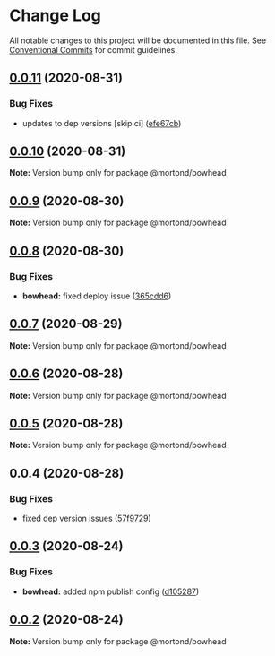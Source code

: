 # Change Log

All notable changes to this project will be documented in this file.
See [Conventional Commits](https://conventionalcommits.org) for commit guidelines.

## [0.0.11](https://github.com/daithimorton/bowhead/compare/@mortond/bowhead@0.0.10...@mortond/bowhead@0.0.11) (2020-08-31)


### Bug Fixes

* updates to dep versions [skip ci] ([efe67cb](https://github.com/daithimorton/bowhead/commit/efe67cb7b66aa47b719932e2f77353c903bc2111))





## [0.0.10](https://github.com/daithimorton/bowhead/compare/@mortond/bowhead@0.0.9...@mortond/bowhead@0.0.10) (2020-08-31)

**Note:** Version bump only for package @mortond/bowhead





## [0.0.9](https://github.com/daithimorton/bowhead/compare/@mortond/bowhead@0.0.8...@mortond/bowhead@0.0.9) (2020-08-30)

**Note:** Version bump only for package @mortond/bowhead





## [0.0.8](https://github.com/daithimorton/bowhead/compare/@mortond/bowhead@0.0.7...@mortond/bowhead@0.0.8) (2020-08-30)


### Bug Fixes

* **bowhead:** fixed deploy issue ([365cdd6](https://github.com/daithimorton/bowhead/commit/365cdd612c88aad57dc31d87f0fbab330047a732))





## [0.0.7](https://github.com/daithimorton/bowhead/compare/@mortond/bowhead@0.0.6...@mortond/bowhead@0.0.7) (2020-08-29)

**Note:** Version bump only for package @mortond/bowhead





## [0.0.6](https://github.com/daithimorton/bowhead/compare/@mortond/bowhead@0.0.5...@mortond/bowhead@0.0.6) (2020-08-28)

**Note:** Version bump only for package @mortond/bowhead





## [0.0.5](https://github.com/daithimorton/bowhead/compare/@mortond/bowhead@0.0.4...@mortond/bowhead@0.0.5) (2020-08-28)

**Note:** Version bump only for package @mortond/bowhead





## 0.0.4 (2020-08-28)


### Bug Fixes

* fixed dep version issues ([57f9729](https://github.com/daithimorton/bowhead/commit/57f97294af9b96bb4ba01b5ce328baa2665ae32a))





## [0.0.3](https://github.com/daithimorton/bowhead/compare/@mortond/bowhead@0.0.2...@mortond/bowhead@0.0.3) (2020-08-24)


### Bug Fixes

* **bowhead:** added npm publish config ([d105287](https://github.com/daithimorton/bowhead/commit/d105287c2e15d17e1e78bd5f7e46fb9bec271d16))





## [0.0.2](https://github.com/daithimorton/bowhead/compare/@mortond/bowhead@0.2.19...@mortond/bowhead@0.0.2) (2020-08-24)

**Note:** Version bump only for package @mortond/bowhead
